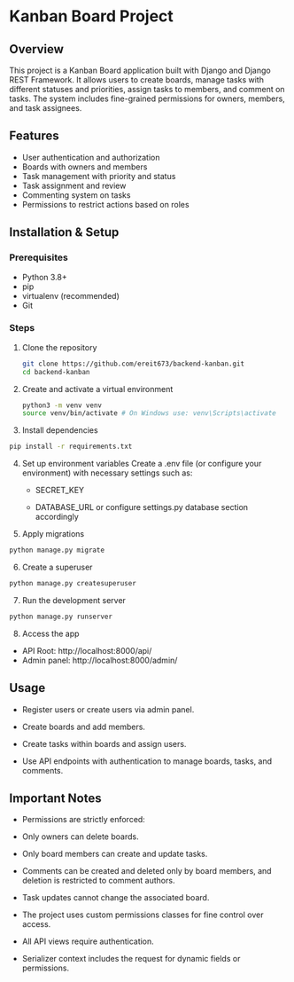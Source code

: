 # Kanban Board Project

## Overview

This project is a Kanban Board application built with Django and Django REST Framework. It allows users to create boards, manage tasks with different statuses and priorities, assign tasks to members, and comment on tasks. The system includes fine-grained permissions for owners, members, and task assignees.

## Features

- User authentication and authorization
- Boards with owners and members
- Task management with priority and status
- Task assignment and review
- Commenting system on tasks
- Permissions to restrict actions based on roles

## Installation & Setup

### Prerequisites

- Python 3.8+
- pip
- virtualenv (recommended)
- Git

### Steps

1. Clone the repository

   ```bash
   git clone https://github.com/ereit673/backend-kanban.git
   cd backend-kanban

   ```

2. Create and activate a virtual environment

   ```bash
   python3 -m venv venv
   source venv/bin/activate # On Windows use: venv\Scripts\activate
   ```

3. Install dependencies

```bash
pip install -r requirements.txt
```

4. Set up environment variables
   Create a .env file (or configure your environment) with necessary settings such as:

   - SECRET_KEY

   - DATABASE_URL or configure settings.py database section accordingly

5. Apply migrations

```bash
python manage.py migrate
```

6. Create a superuser

```bash
python manage.py createsuperuser
```

7. Run the development server

```bash
python manage.py runserver
```

8. Access the app

- API Root: http://localhost:8000/api/
- Admin panel: http://localhost:8000/admin/

## Usage

- Register users or create users via admin panel.

- Create boards and add members.

- Create tasks within boards and assign users.

- Use API endpoints with authentication to manage boards, tasks, and comments.

## Important Notes

- Permissions are strictly enforced:

- Only owners can delete boards.

- Only board members can create and update tasks.

- Comments can be created and deleted only by board members, and deletion is restricted to comment authors.

- Task updates cannot change the associated board.

- The project uses custom permissions classes for fine control over access.

- All API views require authentication.

- Serializer context includes the request for dynamic fields or permissions.
